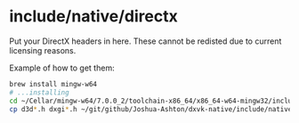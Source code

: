 # include/native/directx

Put your DirectX headers in here. These cannot be redisted due to current licensing reasons.

Example of how to get them:
```sh
brew install mingw-w64
# ...installing
cd ~/Cellar/mingw-w64/7.0.0_2/toolchain-x86_64/x86_64-w64-mingw32/include/
cp d3d*.h dxgi*.h ~/git/github/Joshua-Ashton/dxvk-native/include/native/directx/
```